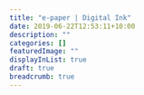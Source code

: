 ```yaml
---
title: "e-paper | Digital Ink"
date: 2019-06-22T12:53:11+10:00
description: ""
categories: []
featuredImage: ""
displayInList: true
draft: true
breadcrumb: true
---
```


